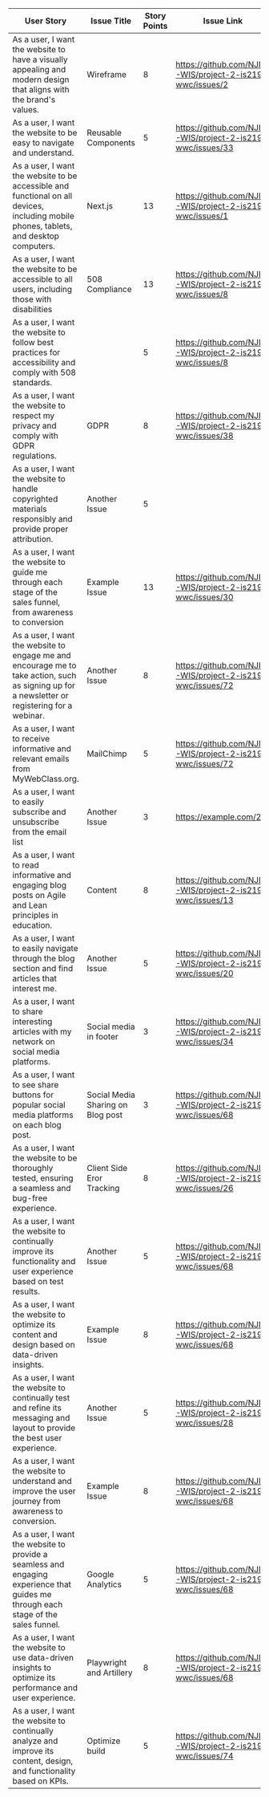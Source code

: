 | User Story   | Issue Title   | Story Points | Issue Link            | Status   | Assigned To | Notes      |
|---------------|---------------|--------------|-----------------------|----------|-------------|------------|
| As a user, I want the website to have a visually appealing and modern design that aligns with the brand's values. | Wireframe | 8            | https://github.com/NJIT-WIS/project-2-is219-wwc/issues/2 | Closed     |   eoo2     | Needs work |
| As a user, I want the website to be easy to navigate and understand. | Reusable Components | 5 | https://github.com/NJIT-WIS/project-2-is219-wwc/issues/33 | Closed   |   dm594     | Completed  |
| As a user, I want the website to be accessible and functional on all devices, including mobile phones, tablets, and desktop computers. | Next.js | 13            | https://github.com/NJIT-WIS/project-2-is219-wwc/issues/1 | Closed     |   dm594     |  |
| As a user, I want the website to be accessible to all users, including those with disabilities | 508 Compliance | 13            | https://github.com/NJIT-WIS/project-2-is219-wwc/issues/8 | Closed     |   dm594     |  |
| As a user, I want the website to follow best practices for accessibility and comply with 508 standards. |  | 5            | https://github.com/NJIT-WIS/project-2-is219-wwc/issues/8 | Closed   |   dm594     | Completed  |
| As a user, I want the website to respect my privacy and comply with GDPR regulations. | GDPR | 8            | https://github.com/NJIT-WIS/project-2-is219-wwc/issues/38 | Closed     |   ah593     |  |
| As a user, I want the website to handle copyrighted materials responsibly and provide proper attribution. | Another Issue | 5            |  | Closed   |   eoo2     |  |
| As a user, I want the website to guide me through each stage of the sales funnel, from awareness to conversion | Example Issue | 13            | https://github.com/NJIT-WIS/project-2-is219-wwc/issues/30 | closed     |   eoo2     |  |
| As a user, I want the website to engage me and encourage me to take action, such as signing up for a newsletter or registering for a webinar.  | Another Issue | 8            | https://github.com/NJIT-WIS/project-2-is219-wwc/issues/72 | Closed   |eoo2 dm594| Completed  |
| As a user, I want to receive informative and relevant emails from MyWebClass.org. | MailChimp | 5            | https://github.com/NJIT-WIS/project-2-is219-wwc/issues/72 | Closed     |   dm594     | Needs work |
| As a user, I want to easily subscribe and unsubscribe from the email list | Another Issue |  3            | https://example.com/2 | Closed   |   dm594     | (MailChimp)  |
| As a user, I want to read informative and engaging blog posts on Agile and Lean principles in education. | Content | 8            | https://github.com/NJIT-WIS/project-2-is219-wwc/issues/13 | closed     |   eoo2     | Needs work |
| As a user, I want to easily navigate through the blog section and find articles that interest me. | Another Issue | 5            | https://github.com/NJIT-WIS/project-2-is219-wwc/issues/20 | Closed   |   ah593     | Completed  |
| As a user, I want to share interesting articles with my network on social media platforms. | Social media in footer | 3            | https://github.com/NJIT-WIS/project-2-is219-wwc/issues/34 | Closed     |   dm594     | Needs work |
| As a user, I want to see share buttons for popular social media platforms on each blog post. | Social Media Sharing on Blog post | 3            | https://github.com/NJIT-WIS/project-2-is219-wwc/issues/68 | Closed   |   ah593     | Completed  |
| As a user, I want the website to be thoroughly tested, ensuring a seamless and bug-free experience. | Client Side Eror Tracking | 8            | https://github.com/NJIT-WIS/project-2-is219-wwc/issues/26 | Closed     |   ah593     | Needs work |
| As a user, I want the website to continually improve its functionality and user experience based on test results. | Another Issue | 5            | https://github.com/NJIT-WIS/project-2-is219-wwc/issues/68 | Closed   |   ah593     | Completed  |
| As a user, I want the website to optimize its content and design based on data-driven insights. | Example Issue | 8            | https://github.com/NJIT-WIS/project-2-is219-wwc/issues/68 | Closed     |   ah593     | Needs work |
| As a user, I want the website to continually test and refine its messaging and layout to provide the best user experience.  | Another Issue | 5            | https://github.com/NJIT-WIS/project-2-is219-wwc/issues/28 | Open   |   dm594     | Inc  |
| As a user, I want the website to understand and improve the user journey from awareness to conversion. | Example Issue | 8            | https://github.com/NJIT-WIS/project-2-is219-wwc/issues/68 | Closed     |   ah593     | Needs work |
| As a user, I want the website to provide a seamless and engaging experience that guides me through each stage of the sales funnel. | Google Analytics | 5            | https://github.com/NJIT-WIS/project-2-is219-wwc/issues/68 | Closed   |   ah593     | Completed  |
| As a user, I want the website to use data-driven insights to optimize its performance and user experience. | Playwright and Artillery | 8            | https://github.com/NJIT-WIS/project-2-is219-wwc/issues/68 | Closed     |   ah593     | Needs work |
| As a user, I want the website to continually analyze and improve its content, design, and functionality based on KPIs. | Optimize build | 5            | https://github.com/NJIT-WIS/project-2-is219-wwc/issues/74 | Closed   |   ah593     | Needs work  |
